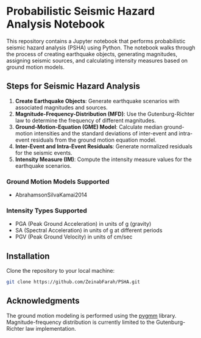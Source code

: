 # Probabilistic Seismic Hazard Analysis Notebook

This repository contains a Jupyter notebook that performs probabilistic seismic hazard analysis (PSHA) using Python. The notebook walks through the process of creating earthquake objects, generating magnitudes, assigning seismic sources, and calculating intensity measures based on ground motion models.

## Steps for Seismic Hazard Analysis

1. **Create Earthquake Objects**: Generate earthquake scenarios with associated magnitudes and sources.
2. **Magnitude-Frequency-Distribution (MFD)**: Use the Gutenburg-Richter law to determine the frequency of different magnitudes.
3. **Ground-Motion-Equation (GME) Model**: Calculate median ground-motion intensities and the standard deviations of inter-event and intra-event residuals from the ground motion equation model.
5. **Inter-Event and Intra-Event Residuals**: Generate normalized residuals for the seismic events.
6. **Intensity Measure (IM)**: Compute the intensity measure values for the earthquake scenarios.

### Ground Motion Models Supported
- AbrahamsonSilvaKamai2014

### Intensity Types Supported
- PGA (Peak Ground Acceleration) in units of g (gravity)
- SA (Spectral Acceleration) in units of g at different periods
- PGV (Peak Ground Velocity) in units of cm/sec

## Installation

Clone the repository to your local machine:

```bash
git clone https://github.com/ZeinabFarah/PSHA.git
```
## Acknowledgments
The ground motion modeling is performed using the [pygmm](https://pythonhosted.org/pygmm/) library.\
Magnitude-frequency distribution is currently limited to the Gutenburg-Richter law implementation.

